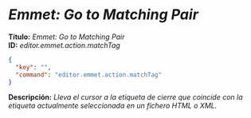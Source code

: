 <!-- Autor: Daniel Benjamin Perez Morales -->
<!-- GitHub: https://github.com/D4nitrix13 -->
<!-- GitLab: https://gitlab.com/D4nitrix13 -->
<!-- Correo electrónico: danielperezdev@proton.me -->

# ***Emmet: Go to Matching Pair***

**Título:** *Emmet: Go to Matching Pair*  
**ID:** *editor.emmet.action.matchTag*

```json
{
  "key": "",
  "command": "editor.emmet.action.matchTag"
}
```

**Descripción:** *Lleva el cursor a la etiqueta de cierre que coincide con la etiqueta actualmente seleccionada en un fichero HTML o XML.*

